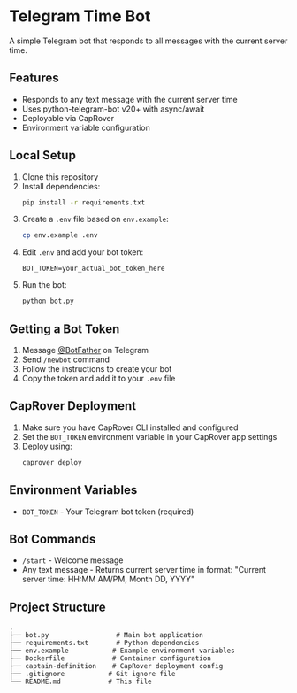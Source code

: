 # Telegram Time Bot

A simple Telegram bot that responds to all messages with the current server time.

## Features

- Responds to any text message with the current server time
- Uses python-telegram-bot v20+ with async/await
- Deployable via CapRover
- Environment variable configuration

## Local Setup

1. Clone this repository
2. Install dependencies:
   ```bash
   pip install -r requirements.txt
   ```
3. Create a `.env` file based on `env.example`:
   ```bash
   cp env.example .env
   ```
4. Edit `.env` and add your bot token:
   ```
   BOT_TOKEN=your_actual_bot_token_here
   ```
5. Run the bot:
   ```bash
   python bot.py
   ```

## Getting a Bot Token

1. Message [@BotFather](https://t.me/BotFather) on Telegram
2. Send `/newbot` command
3. Follow the instructions to create your bot
4. Copy the token and add it to your `.env` file

## CapRover Deployment

1. Make sure you have CapRover CLI installed and configured
2. Set the `BOT_TOKEN` environment variable in your CapRover app settings
3. Deploy using:
   ```bash
   caprover deploy
   ```

## Environment Variables

- `BOT_TOKEN` - Your Telegram bot token (required)

## Bot Commands

- `/start` - Welcome message
- Any text message - Returns current server time in format: "Current server time: HH:MM AM/PM, Month DD, YYYY"

## Project Structure

```
.
├── bot.py                 # Main bot application
├── requirements.txt       # Python dependencies
├── env.example           # Example environment variables
├── Dockerfile            # Container configuration
├── captain-definition    # CapRover deployment config
├── .gitignore           # Git ignore file
└── README.md            # This file
```
